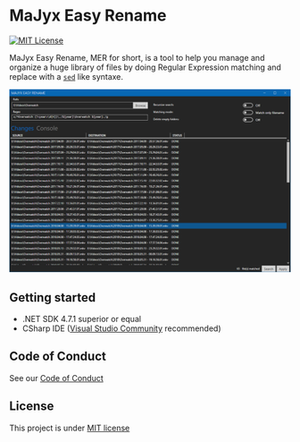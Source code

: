 ﻿# MaJyx Easy Rename

[![MIT License](https://img.shields.io/badge/license-MIT-green.svg)](https://github.com/dotnet/wpf/blob/main/LICENSE.TXT)

MaJyx Easy Rename, MER for short, is a tool to help you manage and organize a huge library of files
by doing Regular Expression matching and replace with a [`sed`](https://www.commandlinux.com/man-page/man1/sed.1.html) like syntaxe.

![UI Sample](documentation/images/ui.png)

## Getting started

* .NET SDK 4.7.1 superior or equal
* CSharp IDE ([Visual Studio Community](https://visualstudio.microsoft.com/fr/) recommended)

## Code of Conduct

See our [Code of Conduct](CODEOFCONDUCT.md)

## License

This project is under [MIT license](LICENSE)